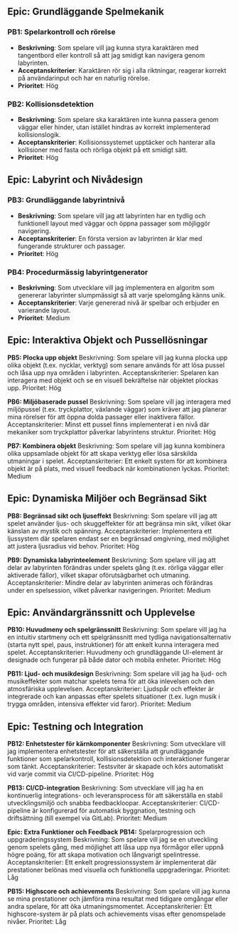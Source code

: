 ## Epic: Grundläggande Spelmekanik
### **PB1: Spelarkontroll och rörelse**
 - **Beskrivning**: Som spelare vill jag kunna styra karaktären med tangentbord eller kontroll så att jag smidigt kan navigera genom labyrinten.
 - **Acceptanskriterier**: Karaktären rör sig i alla riktningar, reagerar korrekt på användarinput och har en naturlig rörelse.
 - **Prioritet**: Hög


### **PB2: Kollisionsdetektion**
 - **Beskrivning**: Som spelare ska karaktären inte kunna passera genom väggar eller hinder, utan istället hindras av korrekt implementerad kollisionslogik.
 - **Acceptanskriterier**: Kollisionssystemet upptäcker och hanterar alla kollisioner med fasta och rörliga objekt på ett smidigt sätt.
 - **Prioritet**: Hög



## Epic: Labyrint och Nivådesign
### **PB3: Grundläggande labyrintnivå**
 - **Beskrivning**: Som spelare vill jag att labyrinten har en tydlig och funktionell layout med väggar och öppna passager som möjliggör navigering.
 - **Acceptanskriterier**: En första version av labyrinten är klar med fungerande strukturer och passager.
 - **Prioritet**: Hög


### **PB4: Procedurmässig labyrintgenerator**
 - **Beskrivning**: Som utvecklare vill jag implementera en algoritm som genererar labyrinter slumpmässigt så att varje spelomgång känns unik.
 - **Acceptanskriterier**: Varje genererad nivå är spelbar och erbjuder en varierande layout.
 - **Prioritet**: Medium



## Epic: Interaktiva Objekt och Pussellösningar
**PB5: Plocka upp objekt**
 Beskrivning: Som spelare vill jag kunna plocka upp olika objekt (t.ex. nycklar, verktyg) som senare används för att lösa pussel och låsa upp nya områden i labyrinten.
 Acceptanskriterier: Spelaren kan interagera med objekt och se en visuell bekräftelse när objektet plockas upp.
 Prioritet: Hög


**PB6: Miljöbaserade pussel**
 Beskrivning: Som spelare vill jag interagera med miljöpussel (t.ex. tryckplattor, växlande väggar) som kräver att jag planerar mina rörelser för att öppna dolda passager eller inaktivera fällor.
 Acceptanskriterier: Minst ett pussel finns implementerat i en nivå där mekaniker som tryckplattor påverkar labyrintens struktur.
 Prioritet: Hög


**PB7: Kombinera objekt**
 Beskrivning: Som spelare vill jag kunna kombinera olika uppsamlade objekt för att skapa verktyg eller lösa särskilda utmaningar i spelet.
 Acceptanskriterier: Ett enkelt system för att kombinera objekt är på plats, med visuell feedback när kombinationen lyckas.
 Prioritet: Medium



## Epic: Dynamiska Miljöer och Begränsad Sikt
**PB8: Begränsad sikt och ljuseffekt**
 Beskrivning: Som spelare vill jag att spelet använder ljus- och skuggeffekter för att begränsa min sikt, vilket ökar känslan av mystik och spänning.
 Acceptanskriterier: Implementera ett ljussystem där spelaren endast ser en begränsad omgivning, med möjlighet att justera ljusradius vid behov.
 Prioritet: Hög


**PB9: Dynamiska labyrinteelement**
 Beskrivning: Som spelare vill jag att delar av labyrinten förändras under spelets gång (t.ex. rörliga väggar eller aktiverade fällor), vilket skapar oförutsägbarhet och utmaning.
 Acceptanskriterier: Mindre delar av labyrinten animeras och förändras under en spelsession, vilket påverkar navigeringen.
 Prioritet: Medium



## Epic: Användargränssnitt och Upplevelse
**PB10: Huvudmeny och spelgränssnitt**
 Beskrivning: Som spelare vill jag ha en intuitiv startmeny och ett spelgränssnitt med tydliga navigationsalternativ (starta nytt spel, paus, instruktioner) för att enkelt kunna interagera med spelet.
 Acceptanskriterier: Huvudmeny och grundläggande UI-element är designade och fungerar på både dator och mobila enheter.
 Prioritet: Hög


**PB11: Ljud- och musikdesign**
 Beskrivning: Som spelare vill jag ha ljud- och musikeffekter som matchar spelets tema för att öka inlevelsen och den atmosfäriska upplevelsen.
 Acceptanskriterier: Ljudspår och effekter är integrerade och kan anpassas efter spelets situationer (t.ex. lugn musik i trygga områden, intensiva effekter vid faror).
 Prioritet: Medium



## Epic: Testning och Integration
**PB12: Enhetstester för kärnkomponenter**
 Beskrivning: Som utvecklare vill jag implementera enhetstester för att säkerställa att grundläggande funktioner som spelarkontroll, kollisionsdetektion och interaktioner fungerar som tänkt.
 Acceptanskriterier: Testsviter är skapade och körs automatiskt vid varje commit via CI/CD-pipeline.
 Prioritet: Hög


**PB13: CI/CD-integration**
 Beskrivning: Som utvecklare vill jag ha en kontinuerlig integrations- och leveransprocess för att säkerställa en stabil utvecklingsmiljö och snabba feedbackloopar.
 Acceptanskriterier: CI/CD-pipeline är konfigurerad för automatisk byggnation, testning och driftsättning (till exempel via GitLab).
 Prioritet: Medium



**Epic: Extra Funktioner och Feedback**
**PB14:** Spelarprogression och uppgraderingssystem
 Beskrivning: Som spelare vill jag se en utveckling genom spelets gång, med möjlighet att låsa upp nya förmågor eller uppnå högre poäng, för att skapa motivation och långvarigt spelintresse.
 Acceptanskriterier: Ett enkelt progressionssystem är implementerat där prestationer belönas med visuella och funktionella uppgraderingar.
 Prioritet: Låg


**PB15: Highscore och achievements**
 Beskrivning: Som spelare vill jag kunna se mina prestationer och jämföra mina resultat med tidigare omgångar eller andra spelare, för att öka utmaningsmomentet.
 Acceptanskriterier: Ett highscore-system är på plats och achievements visas efter genomspelade nivåer.
 Prioritet: Låg
